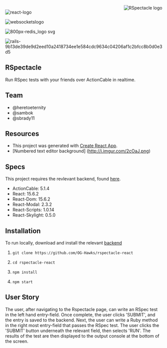 <img src='https://user-images.githubusercontent.com/21227322/31186462-b4bfc6ea-a8fc-11e7-8e5a-89d6530ef596.png' alt='RSpectacle logo' title='rspectacle' align='right' />


![react-logo](https://user-images.githubusercontent.com/21227322/31187159-01c8d592-a8ff-11e7-9386-af708a7ae9de.png)

![websocketslogo](https://user-images.githubusercontent.com/21227322/31187345-a085530e-a8ff-11e7-848f-1e17e1c0f2d6.png)

![800px-redis_logo svg](https://user-images.githubusercontent.com/21227322/31187340-9c97f846-a8ff-11e7-9d0b-8566cd8c1070.png)

![rails-9b13de39de9d2eed10a2418734ee1e584cdc9634c04206af1c2bfcc8b0d0e3d5](https://user-images.githubusercontent.com/21227322/31187348-a2a2cca2-a8ff-11e7-835c-e6194e732afb.png)

## RSpectacle

Run RSpec tests with your friends over ActionCable in realtime.

## Team
- @heretoeternity
- @sambok
- @sbrady11

## Resources
- This project was generated with [Create React App](https://github.com/facebookincubator/create-react-app).
- [Numbered text editor background] (http://i.imgur.com/2cOaJ.png)

## Specs
This project requires the revlevant backend, found [here](https://github.com/OG-Hawks/rspectacle-railsAPI).

  - ActionCable: 5.1.4
  - React: 15.6.2
  - React-Dom: 15.6.2
  - React-Modal: 2.3.2
  - React-Scripts: 1.0.14
  - React-Skylight: 0.5.0

## Installation
To run locally, download and install the relevant [backend](https://github.com/OG-Hawks/rspectacle-railsAPI)

1. `git clone https://github.com/OG-Hawks/rspectacle-react`

2. `cd rspectacle-react`

3. `npm install`

4. `npm start`

## User Story
The user, after navigating to the Rspectacle page, can write an RSpec test in the left hand entry-field. Once complete, the user clicks 'SUBMIT', and the entry is saved to the backend. Next, the user can write a Ruby method in the right most entry-field that passes the RSpec test. The user clicks the 'SUBMIT' button underneath the relevant field, then selects 'RUN'. The results of the test are then displayed to the output console at the bottom of the screen.
